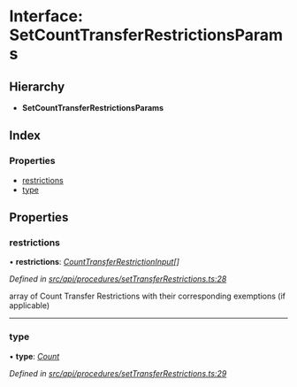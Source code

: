 # Interface: SetCountTransferRestrictionsParams

## Hierarchy

* **SetCountTransferRestrictionsParams**

## Index

### Properties

* [restrictions](setcounttransferrestrictionsparams.md#restrictions)
* [type](setcounttransferrestrictionsparams.md#type)

## Properties

###  restrictions

• **restrictions**: *[CountTransferRestrictionInput](counttransferrestrictioninput.md)[]*

*Defined in [src/api/procedures/setTransferRestrictions.ts:28](https://github.com/PolymathNetwork/polymesh-sdk/blob/23062de4/src/api/procedures/setTransferRestrictions.ts#L28)*

array of Count Transfer Restrictions with their corresponding exemptions (if applicable)

___

###  type

• **type**: *[Count](../enums/transferrestrictiontype.md#count)*

*Defined in [src/api/procedures/setTransferRestrictions.ts:29](https://github.com/PolymathNetwork/polymesh-sdk/blob/23062de4/src/api/procedures/setTransferRestrictions.ts#L29)*

